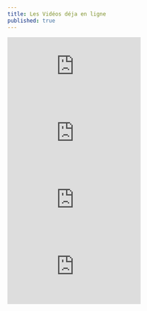 ```yaml
---
title: Les Vidéos déja en ligne
published: true
---
```


<iframe  width="300" height="auto" src="https://www.youtube.com/embed/E5ZBPxpSQdw" frameborder="0" allow="accelerometer; autoplay; encrypted-media; gyroscope; picture-in-picture" allowfullscreen></iframe>


<iframe  width="300" height="auto" src="https://www.youtube.com/embed/DbmNBvYSNf8" frameborder="0" allow="accelerometer; autoplay; encrypted-media; gyroscope; picture-in-picture" allowfullscreen></iframe>

<iframe  width="300" height="auto" src="https://www.youtube.com/embed/C9CNrioU3d8" frameborder="0" allow="accelerometer; autoplay; encrypted-media; gyroscope; picture-in-picture" allowfullscreen></iframe>

<iframe width="300" height="auto" src="https://www.youtube.com/embed/videoseries?list=PL5y6VreE86aXrC6tCnmz4uJA8M1AowhDR" frameborder="0" allow="accelerometer; autoplay; encrypted-media; gyroscope; picture-in-picture" allowfullscreen></iframe>
